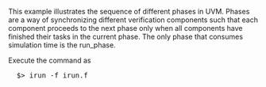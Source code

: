 <p>This example illustrates the sequence of different phases in UVM. Phases are a way of synchronizing different verification components such that each component proceeds to the next phase only when all components have finished their tasks in the current phase. The only phase that consumes simulation time is the run_phase.</p>

<p>Execute the command as </p>
<pre>
  $> irun -f irun.f
 </pre>
